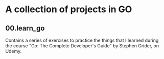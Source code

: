 # A collection of projects in GO

## 00.learn_go

Contains a series of exercises to practice the things that I learned during the course "Go: The Complete Developer's
Guide" by Stephen Grider, on Udemy.
